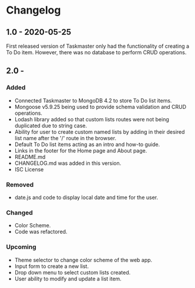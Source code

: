 Changelog
=========

## 1.0 - 2020-05-25
First released version of Taskmaster only had the functionality of creating a To Do item.
However, there was no database to perform CRUD operations.

## 2.0 - <!-- 2020-07-? -->
### Added
- Connected Taskmaster to MongoDB 4.2 to store To Do list items.
- Mongoose v5.9.25 being used to provide schema validation and CRUD operations.
- Lodash library added so that custom lists routes were not being duplicated due to string case.
- Ability for user to create custom named lists by adding in their desired list name after the '/' route in the browser.
- Default To Do list items acting as an intro and how-to guide.
- Links in the footer for the Home page and About page.
- README.md
- CHANGELOG.md was added in this version.
- ISC License

### Removed
- date.js and code to display local date and time for the user.

### Changed
- Color Scheme.
- Code was refactored.

### Upcoming
- Theme selector to change color scheme of the web app.
- Input form to create a new list.
- Drop down menu to select custom lists created.
- User ability to modify and update a list item.
